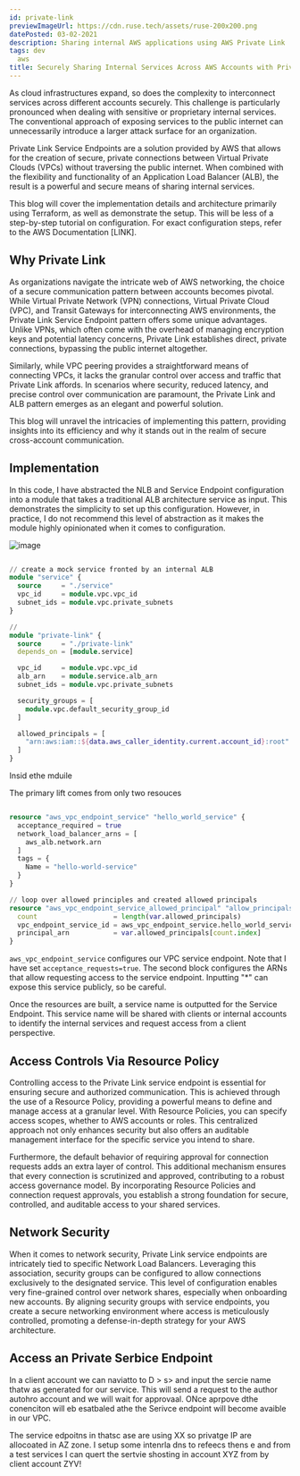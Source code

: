 ```yaml
---
id: private-link
previewImageUrl: https://cdn.ruse.tech/assets/ruse-200x200.png
datePosted: 03-02-2021
description: Sharing internal AWS applications using AWS Private Link
tags: dev
  aws
title: Securely Sharing Internal Services Across AWS Accounts with Private Link
---
```


As cloud infrastructures expand, so does the complexity to interconnect services across different accounts securely. This challenge is particularly pronounced when dealing with sensitive or proprietary internal services. The conventional approach of exposing services to the public internet can unnecessarily introduce a larger attack surface for an organization.

Private Link Service Endpoints are a solution provided by AWS that allows for the creation of secure, private connections between Virtual Private Clouds (VPCs) without traversing the public internet. When combined with the flexibility and functionality of an Application Load Balancer (ALB), the result is a powerful and secure means of sharing internal services.

This blog will cover the implementation details and architecture primarily using Terraform, as well as demonstrate the setup. This will be less of a step-by-step tutorial on configuration. For exact configuration steps, refer to the AWS Documentation [LINK].

## Why Private Link

As organizations navigate the intricate web of AWS networking, the choice of a secure communication pattern between accounts becomes pivotal. While Virtual Private Network (VPN) connections, Virtual Private Cloud (VPC), and Transit Gateways for interconnecting AWS environments, the Private Link Service Endpoint pattern offers some unique advantages. Unlike VPNs, which often come with the overhead of managing encryption keys and potential latency concerns, Private Link establishes direct, private connections, bypassing the public internet altogether.

Similarly, while VPC peering provides a straightforward means of connecting VPCs, it lacks the granular control over access and traffic that Private Link affords. In scenarios where security, reduced latency, and precise control over communication are paramount, the Private Link and ALB pattern emerges as an elegant and powerful solution.

This blog will unravel the intricacies of implementing this pattern, providing insights into its efficiency and why it stands out in the realm of secure cross-account communication.

## Implementation

In this code, I have abstracted the NLB and Service Endpoint configuration into a module that takes a traditional ALB architecture service as input. This demonstrates the simplicity to set up this configuration. However, in practice, I do not recommend this level of abstraction as it makes the module highly opinionated when it comes to configuration.

![image](https://docs.aws.amazon.com/images/vpc/latest/privatelink/images/endpoint-services.png)

```terraform

// create a mock service fronted by an internal ALB
module "service" {
  source     = "./service"
  vpc_id     = module.vpc.vpc_id
  subnet_ids = module.vpc.private_subnets
}

//
module "private-link" {
  source     = "./private-link"
  depends_on = [module.service]

  vpc_id     = module.vpc.vpc_id
  alb_arn    = module.service.alb_arn
  subnet_ids = module.vpc.private_subnets

  security_groups = [
    module.vpc.default_security_group_id
  ]

  allowed_principals = [
    "arn:aws:iam::${data.aws_caller_identity.current.account_id}:root"
  ]
}
```

Insid ethe mduile

The primary lift comes from only two resouces

```terraform

resource "aws_vpc_endpoint_service" "hello_world_service" {
  acceptance_required = true
  network_load_balancer_arns = [
    aws_alb.network.arn
  ]
  tags = {
    Name = "hello-world-service"
  }
}

// loop over allowed principles and created allowed principals
resource "aws_vpc_endpoint_service_allowed_principal" "allow_principals" {
  count                   = length(var.allowed_principals)
  vpc_endpoint_service_id = aws_vpc_endpoint_service.hello_world_service.id
  principal_arn           = var.allowed_principals[count.index]
}

```

`aws_vpc_endpoint_service` configures our VPC service endpoint. Note that I have set `acceptance_requests=true`. The second block configures the ARNs that allow requesting access to the service endpoint. Inputting "\*" can expose this service publicly, so be careful.

Once the resources are built, a service name is outputted for the Service Endpoint. This service name will be shared with clients or internal accounts to identify the internal services and request access from a client perspective.

## Access Controls Via Resource Policy

Controlling access to the Private Link service endpoint is essential for ensuring secure and authorized communication. This is achieved through the use of a Resource Policy, providing a powerful means to define and manage access at a granular level. With Resource Policies, you can specify access scopes, whether to AWS accounts or roles. This centralized approach not only enhances security but also offers an auditable management interface for the specific service you intend to share.

Furthermore, the default behavior of requiring approval for connection requests adds an extra layer of control. This additional mechanism ensures that every connection is scrutinized and approved, contributing to a robust access governance model. By incorporating Resource Policies and connection request approvals, you establish a strong foundation for secure, controlled, and auditable access to your shared services.

## Network Security

When it comes to network security, Private Link service endpoints are intricately tied to specific Network Load Balancers. Leveraging this association, security groups can be configured to allow connections exclusively to the designated service. This level of configuration enables very fine-grained control over network shares, especially when onboarding new accounts. By aligning security groups with service endpoints, you create a secure networking environment where access is meticulously controlled, promoting a defense-in-depth strategy for your AWS architecture.

## Access an Private Serbice Endpoint

In a client account we can naviatto to D > s> and input the sercie name thatw as generated for our service. This will send a request to the author autohro account and we will wait for approvaal. ONce aprpove dthe conenciton will eb esatbaled athe the Serivce endpoint will become avaible in our VPC.

The service edpoitns in thatsc ase are using XX so privatge IP are allocoated in AZ zone. I setup some intenrla dns to refeecs thens e and from a test services I can quert the sertvie shosting in account XYZ from by client account ZYV!
